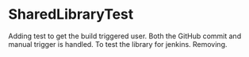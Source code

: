 # SharedLibraryTest

Adding test to get the build triggered user. Both the GitHub commit and manual trigger is handled. To test the library for jenkins.
Removing.
